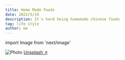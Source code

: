 ```yaml
---
title: Home Made Foods
date: 2022/5/19
description: It's hard being homemade chinese foods
tag: life style
author: me
---
```


import Image from 'next/image'

<Image
  src="/images/photo2.jpg"
  alt="Photo"
  width={1125}
  height={750}
  priority
  className="next-image"
/>
[Unsplash ↗ ](https://unsplash.com/photos/WeYamle9fDM)